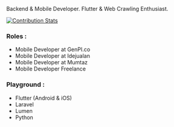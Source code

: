 Backend & Mobile Developer. Flutter & Web Crawling Enthusiast.

[![Contribution Stats](https://github-contribution-stats.vercel.app/api/?username=yusriltakeuchi)](https://github.com/yusriltakeuchi/github-contribution-stats/)

### Roles :
- Mobile Developer at GenPI.co
- Mobile Developer at Idejualan
- Mobile Developer at Mumtaz
- Mobile Developer Freelance

### Playground :
- Flutter (Android & iOS)
- Laravel
- Lumen
- Python
